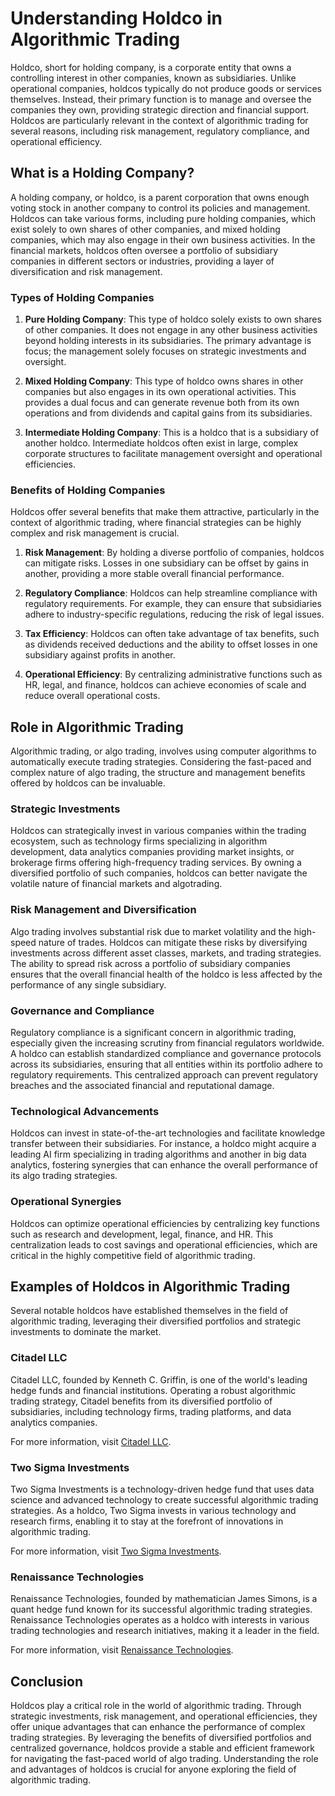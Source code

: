 # Understanding Holdco in Algorithmic Trading

Holdco, short for holding company, is a corporate entity that owns a controlling interest in other companies, known as subsidiaries. Unlike operational companies, holdcos typically do not produce goods or services themselves. Instead, their primary function is to manage and oversee the companies they own, providing strategic direction and financial support. Holdcos are particularly relevant in the context of algorithmic trading for several reasons, including risk management, regulatory compliance, and operational efficiency.

## What is a Holding Company?

A holding company, or holdco, is a parent corporation that owns enough voting stock in another company to control its policies and management. Holdcos can take various forms, including pure holding companies, which exist solely to own shares of other companies, and mixed holding companies, which may also engage in their own business activities. In the financial markets, holdcos often oversee a portfolio of subsidiary companies in different sectors or industries, providing a layer of diversification and risk management.

### Types of Holding Companies

1. **Pure Holding Company**: This type of holdco solely exists to own shares of other companies. It does not engage in any other business activities beyond holding interests in its subsidiaries. The primary advantage is focus; the management solely focuses on strategic investments and oversight.

2. **Mixed Holding Company**: This type of holdco owns shares in other companies but also engages in its own operational activities. This provides a dual focus and can generate revenue both from its own operations and from dividends and capital gains from its subsidiaries.

3. **Intermediate Holding Company**: This is a holdco that is a subsidiary of another holdco. Intermediate holdcos often exist in large, complex corporate structures to facilitate management oversight and operational efficiencies.

### Benefits of Holding Companies

Holdcos offer several benefits that make them attractive, particularly in the context of algorithmic trading, where financial strategies can be highly complex and risk management is crucial.

1. **Risk Management**: By holding a diverse portfolio of companies, holdcos can mitigate risks. Losses in one subsidiary can be offset by gains in another, providing a more stable overall financial performance.

2. **Regulatory Compliance**: Holdcos can help streamline compliance with regulatory requirements. For example, they can ensure that subsidiaries adhere to industry-specific regulations, reducing the risk of legal issues.

3. **Tax Efficiency**: Holdcos can often take advantage of tax benefits, such as dividends received deductions and the ability to offset losses in one subsidiary against profits in another.

4. **Operational Efficiency**: By centralizing administrative functions such as HR, legal, and finance, holdcos can achieve economies of scale and reduce overall operational costs.

## Role in Algorithmic Trading

Algorithmic trading, or algo trading, involves using computer algorithms to automatically execute trading strategies. Considering the fast-paced and complex nature of algo trading, the structure and management benefits offered by holdcos can be invaluable.

### Strategic Investments

Holdcos can strategically invest in various companies within the trading ecosystem, such as technology firms specializing in algorithm development, data analytics companies providing market insights, or brokerage firms offering high-frequency trading services. By owning a diversified portfolio of such companies, holdcos can better navigate the volatile nature of financial markets and algotrading.

### Risk Management and Diversification

Algo trading involves substantial risk due to market volatility and the high-speed nature of trades. Holdcos can mitigate these risks by diversifying investments across different asset classes, markets, and trading strategies. The ability to spread risk across a portfolio of subsidiary companies ensures that the overall financial health of the holdco is less affected by the performance of any single subsidiary.

### Governance and Compliance

Regulatory compliance is a significant concern in algorithmic trading, especially given the increasing scrutiny from financial regulators worldwide. A holdco can establish standardized compliance and governance protocols across its subsidiaries, ensuring that all entities within its portfolio adhere to regulatory requirements. This centralized approach can prevent regulatory breaches and the associated financial and reputational damage.

### Technological Advancements

Holdcos can invest in state-of-the-art technologies and facilitate knowledge transfer between their subsidiaries. For instance, a holdco might acquire a leading AI firm specializing in trading algorithms and another in big data analytics, fostering synergies that can enhance the overall performance of its algo trading strategies.

### Operational Synergies

Holdcos can optimize operational efficiencies by centralizing key functions such as research and development, legal, finance, and HR. This centralization leads to cost savings and operational efficiencies, which are critical in the highly competitive field of algorithmic trading.

## Examples of Holdcos in Algorithmic Trading

Several notable holdcos have established themselves in the field of algorithmic trading, leveraging their diversified portfolios and strategic investments to dominate the market.

### Citadel LLC

Citadel LLC, founded by Kenneth C. Griffin, is one of the world's leading hedge funds and financial institutions. Operating a robust algorithmic trading strategy, Citadel benefits from its diversified portfolio of subsidiaries, including technology firms, trading platforms, and data analytics companies.

For more information, visit [Citadel LLC](https://www.citadel.com/).

### Two Sigma Investments

Two Sigma Investments is a technology-driven hedge fund that uses data science and advanced technology to create successful algorithmic trading strategies. As a holdco, Two Sigma invests in various technology and research firms, enabling it to stay at the forefront of innovations in algorithmic trading.

For more information, visit [Two Sigma Investments](https://www.twosigma.com/).

### Renaissance Technologies

Renaissance Technologies, founded by mathematician James Simons, is a quant hedge fund known for its successful algorithmic trading strategies. Renaissance Technologies operates as a holdco with interests in various trading technologies and research initiatives, making it a leader in the field.

For more information, visit [Renaissance Technologies](https://www.rentec.com/).

## Conclusion

Holdcos play a critical role in the world of algorithmic trading. Through strategic investments, risk management, and operational efficiencies, they offer unique advantages that can enhance the performance of complex trading strategies. By leveraging the benefits of diversified portfolios and centralized governance, holdcos provide a stable and efficient framework for navigating the fast-paced world of algo trading. Understanding the role and advantages of holdcos is crucial for anyone exploring the field of algorithmic trading.